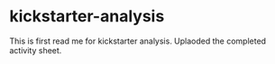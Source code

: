 # kickstarter-analysis
This is first read me for kickstarter analysis. Uplaoded the completed activity sheet.
